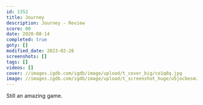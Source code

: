 ```yaml
---
id: 1352
title: Journey
description: Journey - Review
score: 80
date: 2020-08-14
completed: true
goty: []
modified_date: 2023-02-28
screenshots: []
tags: []
videos: []
cover: //images.igdb.com/igdb/image/upload/t_cover_big/co1q8q.jpg
image: //images.igdb.com/igdb/image/upload/t_screenshot_huge/o5jocbesmzd3ytiyea1q.jpg
---
```

Still an amazing game.